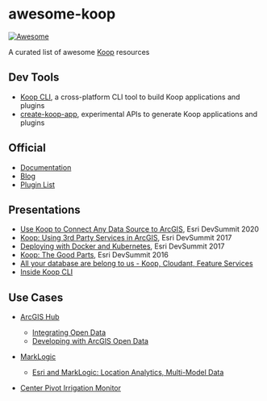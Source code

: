 # awesome-koop

[![Awesome](https://awesome.re/badge-flat2.svg)](https://github.com/haoliangyu/awesome-koop)

A curated list of awesome [Koop](https://koopjs.github.io/) resources

## Dev Tools
* [Koop CLI](https://github.com/koopjs/koop-cli), a cross-platform CLI tool to build Koop applications and plugins
* [create-koop-app](https://github.com/haoliangyu/create-koop-app), experimental APIs to generate Koop applications and plugins

## Official
* [Documentation](https://koopjs.github.io/docs/basics/what-is-koop)
* [Blog](https://koopjs.github.io/blog/2020/07/01/koop-v-4-0-0/)
* [Plugin List](https://koopjs.github.io/docs/available-plugins/providers)

## Presentations

* [Use Koop to Connect Any Data Source to ArcGIS](https://www.esri.com/content/dam/esrisites/en-us/events/conferences/2020/developer-summit/use-koop-to-connect-any-data-source-to-arcgis.pdf), Esri DevSummit 2020
* [Koop: Using 3rd Party Services in ArcGIS](http://proceedings.esri.com/library/userconf/devsummit17/papers/dev_int_157.pdf), Esri DevSummit 2017
* [Deploying with Docker and Kubernetes](https://proceedings.esri.com/library/userconf/devsummit17/papers/dev_int_28.pdf), Esri DevSummit 2017
* [Koop: The Good Parts](http://proceedings.esri.com/library/userconf/devsummit16/papers/dev_int_124.pdf), Esri DevSummit 2016
* [All your database are belong to us - Koop, Cloudant, Feature Services](https://www.slideshare.net/rajrsingh/all-your-database-are-belong-to-us-koop-cloudant-feature-services)
* [Inside Koop CLI](https://github.com/haoliangyu/inside-koop-cli/blob/master/inside-koop-cli.pdf)

## Use Cases

* [ArcGIS Hub](https://hub.arcgis.com/)
  * [Integrating Open Data](https://mjuniper.github.io/presentations/ds2017/integrating-opendata#/)
  * [Developing with ArcGIS Open Data](https://mjuniper.github.io/presentations/opendata-api-2016#/)

* [MarkLogic](https://www.marklogic.com/)
  * [Esri and MarkLogic:  Location Analytics, Multi-Model Data](https://cdn1.marklogic.com/wp-content/uploads/2018/06/MLW18-Esri-and-ML-Location-Analytics-Multi-Model-Data.pdf)

* [Center Pivot Irrigation Monitor](https://devpost.com/software/stl-secret-project)
